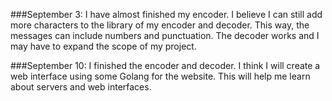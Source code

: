 ###September 3:
I have almost finished my encoder. I believe I can still add more
characters to the library of my encoder and decoder. This way, the
messages can include numbers and punctuation. The decoder works and
I may have to expand the scope of my project.

###September 10:
I finished the encoder and decoder. I think I will create a web
interface using some Golang for the website. This will help me learn
about servers and web interfaces.
